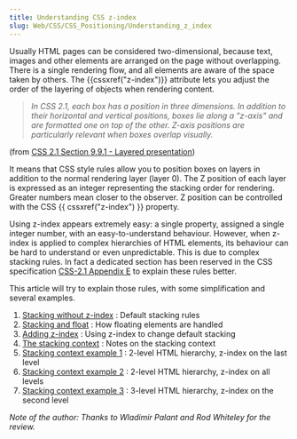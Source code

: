 ```yaml
---
title: Understanding CSS z-index
slug: Web/CSS/CSS_Positioning/Understanding_z_index
---
```

Usually HTML pages can be considered two-dimensional, because text, images and other elements are arranged on the page without overlapping. There is a single rendering flow, and all elements are aware of the space taken by others. The {{cssxref("z-index")}} attribute lets you adjust the order of the layering of objects when rendering content.

> _In CSS 2.1, each box has a position in three dimensions. In addition to their horizontal and vertical positions, boxes lie along a "z-axis" and are formatted one on top of the other. Z-axis positions are particularly relevant when boxes overlap visually._

(from [CSS 2.1 Section 9.9.1 - Layered presentation](http://www.w3.org/TR/CSS21/visuren.html#z-index))

It means that CSS style rules allow you to position boxes on layers in addition to the normal rendering layer (layer 0). The Z position of each layer is expressed as an integer representing the stacking order for rendering. Greater numbers mean closer to the observer. Z position can be controlled with the CSS {{ cssxref("z-index") }} property.

Using z-index appears extremely easy: a single property, assigned a single integer number, with an easy-to-understand behaviour. However, when z-index is applied to complex hierarchies of HTML elements, its behaviour can be hard to understand or even unpredictable. This is due to complex stacking rules. In fact a dedicated section has been reserved in the CSS specification [CSS-2.1 Appendix E](http://www.w3.org/TR/CSS21/zindex.html) to explain these rules better.

This article will try to explain those rules, with some simplification and several examples.

1. [Stacking without z-index](/zh-TW/CSS/Understanding_z-index/Stacking_without_z-index) : Default stacking rules
2. [Stacking and float](/zh-TW/CSS/Understanding_z-index/Stacking_and_float) : How floating elements are handled
3. [Adding z-index](/zh-TW/CSS/Understanding_z-index/Adding_z-index) : Using z-index to change default stacking
4. [The stacking context](/zh-TW/CSS/Understanding_z-index/The_stacking_context) : Notes on the stacking context
5. [Stacking context example 1](/zh-TW/CSS/Understanding_z-index/Stacking_context_example_1) : 2-level HTML hierarchy, z-index on the last level
6. [Stacking context example 2](/zh-TW/CSS/Understanding_z-index/Stacking_context_example_2) : 2-level HTML hierarchy, z-index on all levels
7. [Stacking context example 3](/zh-TW/CSS/Understanding_z-index/Stacking_context_example_3) : 3-level HTML hierarchy, z-index on the second level

_Note of the author: Thanks to Wladimir Palant and Rod Whiteley for the review\._
